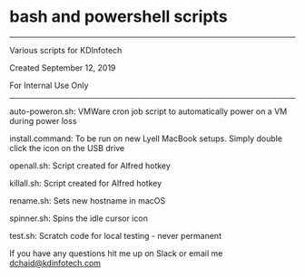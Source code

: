 # bash and powershell scripts

--------------------------------

Various scripts for KDInfotech

Created September 12, 2019

For Internal Use Only

--------------------------------

auto-poweron.sh:    VMWare cron job script to automatically power on a VM during power loss

install.command:    To be run on new Lyell MacBook setups. Simply double click the icon on the USB drive

openall.sh:         Script created for Alfred hotkey

killall.sh:         Script created for Alfred hotkey

rename.sh:          Sets new hostname in macOS

spinner.sh:         Spins the idle cursor icon

test.sh:            Scratch code for local testing - never permanent 

If you have any questions hit me up on Slack or email me dchaid@kdinfotech.com




